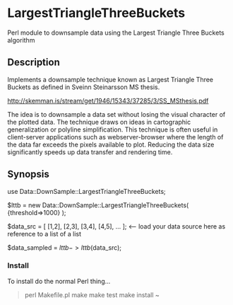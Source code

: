 # LargestTriangleThreeBuckets
Perl module to downsample data using the Largest Triangle Three Buckets algorithm

## Description

Implements a downsample technique known as Largest Triangle Three Buckets as defined in Sveinn Steinarsson MS thesis.

http://skemman.is/stream/get/1946/15343/37285/3/SS_MSthesis.pdf

The idea is to downsample a data set without losing the visual character of the plotted data. The technique draws on ideas in cartographic generalization or polyline simplification. This technique is often useful in client-server applications such as webserver-browser where the length of the data far exceeds the pixels available to plot. Reducing the data size significantly speeds up data transfer and rendering time.

## Synopsis

use Data::DownSample::LargestTriangleThreeBuckets;

$lttb = new Data::DownSample::LargestTriangleThreeBuckets( {threshold=>1000} );

$data_src = [ [1,2], [2,3], [3,4], [4,5], ... ];  <-- load your data source here as reference to a list of a list

$data_sampled = $lttb->lttb($data_src);

### Install 

To install do the normal Perl thing...

>perl Makefile.pl
>make
>make test
>make install
~

